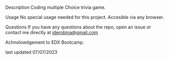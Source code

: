 Description
Coding multiple Choice trivia game. 

Usage
No special usage needed for this project. Accesible via any browser.


Questions
If you have any questions about the repo, open an issue or contact me directly at iderobina@gmail.com

Achnolowdgement to EDX Bootcamp.

last updated 07/07/2023